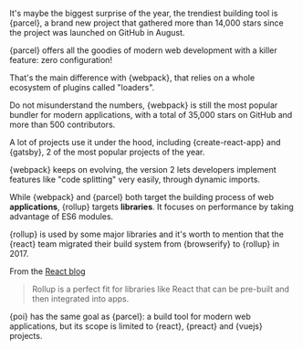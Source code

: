 It's maybe the biggest surprise of the year, the trendiest building tool is {parcel}, a brand new project that gathered more than 14,000 stars since the project was launched on GitHub in August.

{parcel} offers all the goodies of modern web development with a killer feature: zero configuration!

That's the main difference with {webpack}, that relies on a whole ecosystem of plugins called "loaders".

Do not misunderstand the numbers, {webpack} is still the most popular bundler for modern applications, with a total of 35,000 stars on GitHub and more than 500 contributors.

A lot of projects use it under the hood, including {create-react-app} and {gatsby}, 2 of the most popular projects of the year.

{webpack} keeps on evolving, the version 2 lets developers implement features like "code splitting" very easily, through dynamic imports.

While {webpack} and {parcel} both target the building process of web **applications**, {rollup} targets **libraries**. It focuses on performance by taking advantage of ES6 modules.

{rollup} is used by some major libraries and it's worth to mention that the {react} team migrated their build system from {browserify} to {rollup} in 2017.

From the [React blog](https://reactjs.org/blog/2017/12/15/improving-the-repository-infrastructure.html)

> Rollup is a perfect fit for libraries like React that can be pre-built and then integrated into apps.

{poi} has the same goal as {parcel}: a build tool for modern web applications, but its scope is limited to {react}, {preact} and {vuejs} projects.
